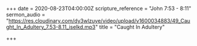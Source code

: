 +++
date = 2020-08-23T04:00:00Z
scripture_reference = "John 7:53 - 8:11"
sermon_audio = "https://res.cloudinary.com/dy3wlzuye/video/upload/v1600034883/49_Caught_In_Adultery_7.53-8.11_iselkd.mp3"
title = "Caught In Adultery"

+++
